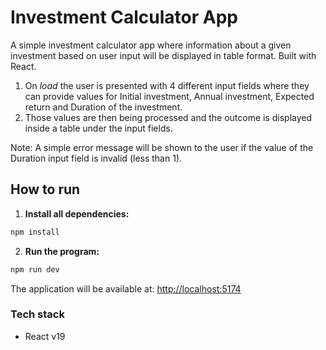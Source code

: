 # Investment Calculator App

A simple investment calculator app where information about a given investment based on user input will be displayed in table format.
Built with React.

1. On _load_ the user is presented with 4 different input fields where they can provide values for Initial investment, Annual investment,
   Expected return and Duration of the investment.
2. Those values are then being processed and the outcome is displayed inside a table under the input fields.

Note: A simple error message will be shown to the user if the value of the Duration input field is invalid (less than 1).

## How to run

1. **Install all dependencies:**

```bash
npm install
```

2. **Run the program:**

```bash
npm run dev
```

The application will be available at: [http://localhost:5174](http://localhost:4200)

### Tech stack

- React v19
